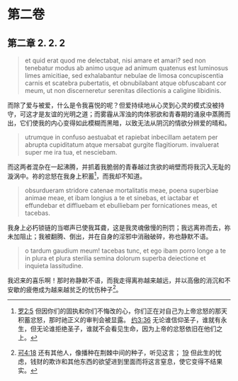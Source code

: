 # 第二卷
## 第二章 2. 2. 2

> et quid erat quod me delectabat, nisi amare et amari? sed non tenebatur modus ab animo usque ad animum quatenus est luminosus limes amicitiae, sed exhalabantur nebulae de limosa concupiscentia carnis et scatebra pubertatis, et obnubilabant atque obfuscabant cor meum, ut non discerneretur serenitas dilectionis a caligine libidinis.

而除了爱与被爱，什么是令我喜悦的呢？但爱持续地从心灵到心灵的模式没被持守，可这才是友谊的光明之道；而雾霾从浑浊的肉体邪欲和青春期的涌泉中蒸腾而出，它们使我的内心变得如此模糊而黑暗，以致无法从阴沉的情欲分辨爱的晴和。

> utrumque in confuso aestuabat et rapiebat inbecillam aetatem per abrupta cupiditatum atque mersabat gurgite flagitiorum. invaluerat super me ira tua, et nesciebam.

而这两者混杂在一起沸腾，并抓着我脆弱的青春越过贪欲的峭壁而将我沉入无耻的漩涡中。祢的忿怒在我身上积蓄[^1]，而我却不知道。

[^1]: [罗2:5](https://biblehub.com/romans/2-5.htm) 但因你们的固执和你们不悔改的心，你们正在对自己为上帝忿怒的那天积蓄忿怒，那时祂正义的审判会被显露。 [约3:36](https://biblehub.com/john/3-36.htm) 无论谁信仰圣子，谁就有永生，但无论谁拒绝圣子，谁就不会看见生命，因为上帝的忿怒依旧在他们之上。

> obsurdueram stridore catenae mortalitatis meae, poena superbiae animae meae, et ibam longius a te et sinebas, et iactabar et effundebar et diffluebam et ebulliebam per fornicationes meas, et tacebas.

我身上必朽锁链的当啷声已使我耳聋，这是我灵魂傲慢的刑罚；我远离祢而去，祢未加阻止；我被翻腾、倒出，并在自身的淫邪中消融破碎，祢也静默不语。

> o tardum gaudium meum! tacebas tunc, et ego ibam porro longe a te in plura et plura sterilia semina dolorum superba deiectione et inquieta lassitudine.

我迟来的喜乐啊！那时祢静默不语，而我走得离祢越来越远，并以高傲的消沉和不安歇的疲倦成为越来越贫乏的忧伤种子[^2]。

[^2]: [可4:18](https://biblehub.com/mark/4-18.htm) 还有其他人，像播种在荆棘中间的种子，听见这言； [19](https://biblehub.com/mark/4-19.htm) 但此生的忧虑，钱财的欺诈和其他东西的欲望进到里面而将这言窒息，使它变得不结果实。